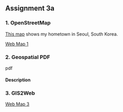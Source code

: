 ## Assignment 3a

### 1. OpenStreetMap

[This map](https://son1101.github.io/LA558_Son/assignments/assign3a/assign3a.html) shows my hometown in Seoul, South Korea.

[Web Map 1](https://lily-ehler.github.io/LA558_Lily_Ehler/Assignments/Assignment1/assign3a.html)


### 2. Geospatial PDF


pdf
#### Description

### 3. GIS2Web


[Web Map 3](https://lily-ehler.github.io/LA558_Lily_Ehler/Assignments/Assignment1/qgis2web_3a/index.html)
